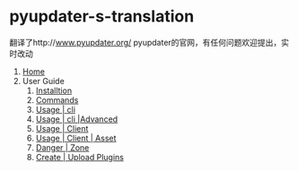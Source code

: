 # pyupdater-s-translation
翻译了http://www.pyupdater.org/ pyupdater的官网，有任何问题欢迎提出，实时改动

1. [Home](./HOME.md)
2. User Guide
	1. [Installtion](./user-guide-installation.md)
	2. [Commands](./user-guide-commands.md)
	3. [Usage | cli](./user-guide-Usage-cli.md)
	4. [Usage | cli |Advanced](./user-guide-Usage-CLI-Advanced.md)
	5. [Usage | Client](./user-guide-Usage-CLI-Client.md)
	6. [Usage | Client | Asset](./user-guide-Usage-Client-Asset.md)
	7. [Danger | Zone](./Danger-Zone.md)
	8. [Create | Upload Plugins](./Create-upload-plugins.md)
